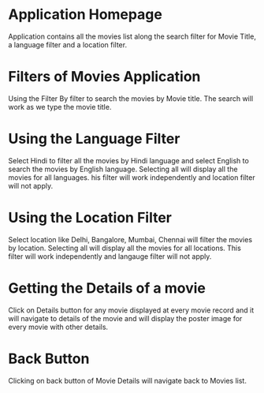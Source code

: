 # Application Homepage
Application contains all the movies list along the search filter for Movie Title, a language filter and a location filter. 

# Filters of Movies Application
Using the Filter By filter to search the movies by Movie title. The search will work as we type the movie title.

# Using the Language Filter
 Select Hindi to filter all the movies by Hindi language and select English to search the movies by 
English language. Selecting all will display all the movies for all languages. his filter will work independently and location filter will not apply.

# Using the Location Filter
Select location like Delhi, Bangalore, Mumbai, Chennai will filter the movies by location. 
Selecting all will display all the movies for all locations. This filter will work independently and langauge filter will not apply.

# Getting the Details of a movie
Click on Details button for any movie displayed at every movie record and it will navigate to details of the movie and will display the poster image for every movie with other details.

# Back Button
Clicking on back button of Movie Details will navigate back to Movies list.


